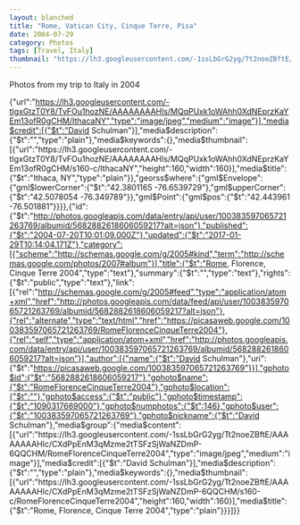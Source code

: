 ```yaml
---
layout: blanched
title: "Rome, Vatican City, Cinque Terre, Pisa"
date: 2004-07-29
category: Photos
tags: [Travel, Italy]
thumbnail: "https://lh3.googleusercontent.com/-1ssLbGrG2yg/Tt2noeZBftE/AAAAAAAAHlc/CXdPpEnM3qMzme2tTSFzSjWaNZDmP-6QQCHM/RomeFlorenceCinqueTerre2004"
---
```


Photos from my trip to Italy in 2004

{"url":"https://lh3.googleusercontent.com/-tIgxGtzT0Y8/TvFOu1hozNE/AAAAAAAAHls/MQqPUxk1oWAhh0XdNEprzKaYEm13ofR0gCHM/IthacaNY","type":"image/jpeg","medium":"image"}],"media$credit":[{"$t":"David Schulman"}],"media$description":{"$t":"","type":"plain"},"media$keywords":{},"media$thumbnail":[{"url":"https://lh3.googleusercontent.com/-tIgxGtzT0Y8/TvFOu1hozNE/AAAAAAAAHls/MQqPUxk1oWAhh0XdNEprzKaYEm13ofR0gCHM/s160-c/IthacaNY","height":160,"width":160}],"media$title":{"$t":"Ithaca, NY","type":"plain"}},"georss$where":{"gml$Envelope":{"gml$lowerCorner":{"$t":"42.3801165 -76.6539729"},"gml$upperCorner":{"$t":"42.5078054 -76.349789"}},"gml$Point":{"gml$pos":{"$t":"42.443961 -76.501881"}}}},{"id":{"$t":"http://photos.googleapis.com/data/entry/api/user/100383597065721263769/albumid/5682882618606059217?alt=json"},"published":{"$t":"2004-07-20T10:01:09.000Z"},"updated":{"$t":"2017-01-29T10:14:04.171Z"},"category":[{"scheme":"http://schemas.google.com/g/2005#kind","term":"http://schemas.google.com/photos/2007#album"}],"title":{"$t":"Rome, Florence, Cinque Terre 2004","type":"text"},"summary":{"$t":"","type":"text"},"rights":{"$t":"public","type":"text"},"link":[{"rel":"http://schemas.google.com/g/2005#feed","type":"application/atom+xml","href":"http://photos.googleapis.com/data/feed/api/user/100383597065721263769/albumid/5682882618606059217?alt=json"},{"rel":"alternate","type":"text/html","href":"https://picasaweb.google.com/100383597065721263769/RomeFlorenceCinqueTerre2004"},{"rel":"self","type":"application/atom+xml","href":"http://photos.googleapis.com/data/entry/api/user/100383597065721263769/albumid/5682882618606059217?alt=json"}],"author":[{"name":{"$t":"David Schulman"},"uri":{"$t":"https://picasaweb.google.com/100383597065721263769"}}],"gphoto$id":{"$t":"5682882618606059217"},"gphoto$name":{"$t":"RomeFlorenceCinqueTerre2004"},"gphoto$location":{"$t":""},"gphoto$access":{"$t":"public"},"gphoto$timestamp":{"$t":"1090317669000"},"gphoto$numphotos":{"$t":146},"gphoto$user":{"$t":"100383597065721263769"},"gphoto$nickname":{"$t":"David Schulman"},"media$group":{"media$content":[{"url":"https://lh3.googleusercontent.com/-1ssLbGrG2yg/Tt2noeZBftE/AAAAAAAAHlc/CXdPpEnM3qMzme2tTSFzSjWaNZDmP-6QQCHM/RomeFlorenceCinqueTerre2004","type":"image/jpeg","medium":"image"}],"media$credit":[{"$t":"David Schulman"}],"media$description":{"$t":"","type":"plain"},"media$keywords":{},"media$thumbnail":[{"url":"https://lh3.googleusercontent.com/-1ssLbGrG2yg/Tt2noeZBftE/AAAAAAAAHlc/CXdPpEnM3qMzme2tTSFzSjWaNZDmP-6QQCHM/s160-c/RomeFlorenceCinqueTerre2004","height":160,"width":160}],"media$title":{"$t":"Rome, Florence, Cinque Terre 2004","type":"plain"}}}]}}
